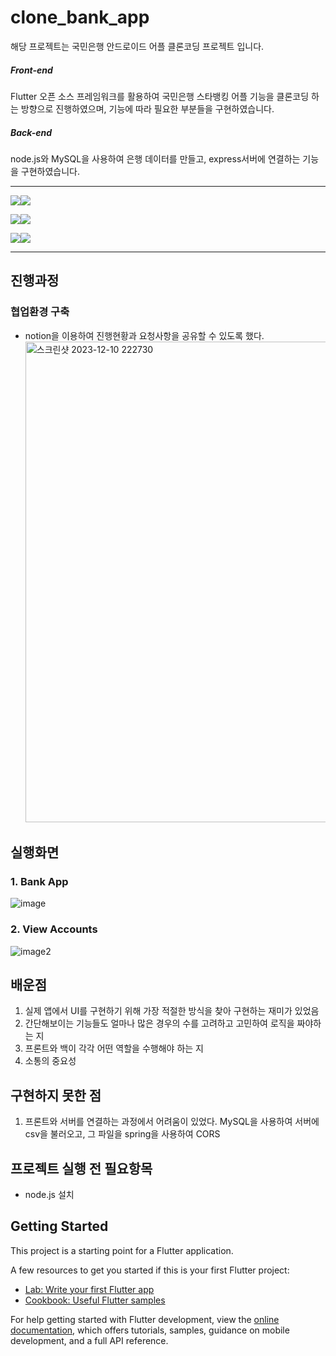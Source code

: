 # clone_bank_app

해당 프로젝트는 국민은행 안드로이드 어플 클론코딩 프로젝트 입니다.

##### Front-end
Flutter 오픈 소스 프레임워크를 활용하여 국민은행 스타뱅킹 어플 기능을 클론코딩 하는 방향으로 진행하였으며,
기능에 따라 필요한 부분들을 구현하였습니다.

##### Back-end
node.js와 MySQL을 사용하여 은행 데이터를 만들고, express서버에 연결하는 기능을 구현하였습니다.

---


<img src="https://img.shields.io/badge/flutter-02569B?style=for-the-badge&logo=html5&logoColor=white"><img src="https://img.shields.io/badge/mysql-4479A1?style=for-the-badge&logo=html5&logoColor=white">

<img src="https://img.shields.io/badge/nodedotjs-339933?style=for-the-badge&logo=html5&logoColor=white"><img src="https://img.shields.io/badge/express-000000?style=for-the-badge&logo=html5&logoColor=white">

<img src="https://img.shields.io/badge/notion-000000?style=for-the-badge&logo=html5&logoColor=white"><img src="https://img.shields.io/badge/github-181717?style=for-the-badge&logo=html5&logoColor=white">

---


## 진행과정

### 협업환경 구축
- notion을 이용하여 진행현황과 요청사항을 공유할 수 있도록 했다.
  <img width="769" alt="스크린샷 2023-12-10 222730" src="https://github.com/Clone-Bank-App/Clone_Bank_App/assets/121094346/e1c364ce-5a8c-4661-a099-6de7d2812021">


## 실행화면

### 1. Bank App
![image](https://github.com/Clone-Bank-App/Clone_Bank_App/assets/121094346/5cfb20b2-3b8b-4944-86b8-8caa843665e7)

### 2. View Accounts
![image2](https://github.com/Clone-Bank-App/Clone_Bank_App/assets/121094346/84448d9a-e3f4-47aa-9d5b-15c075a10fd8)


## 배운점
1. 실제 앱에서 UI를 구현하기 위해 가장 적절한 방식을 찾아 구현하는 재미가 있었음
2. 간단해보이는 기능들도 얼마나 많은 경우의 수를 고려하고 고민하여 로직을 짜야하는 지
3. 프론트와 백이 각각 어떤 역할을 수행해야 하는 지
4. 소통의 중요성

## 구현하지 못한 점
1. 프론트와 서버를 연결하는 과정에서 어려움이 있었다. MySQL을 사용하여 서버에 csv을 불러오고, 그 파일을 spring을 사용하여 CORS


## 프로젝트 실행 전 필요항목 
- node.js 설치

## Getting Started

This project is a starting point for a Flutter application.

A few resources to get you started if this is your first Flutter project:

- [Lab: Write your first Flutter app](https://docs.flutter.dev/get-started/codelab)
- [Cookbook: Useful Flutter samples](https://docs.flutter.dev/cookbook)

For help getting started with Flutter development, view the
[online documentation](https://docs.flutter.dev/), which offers tutorials,
samples, guidance on mobile development, and a full API reference.
